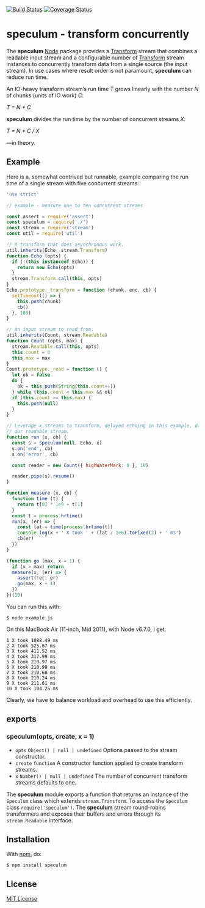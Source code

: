 [![Build Status](https://secure.travis-ci.org/michaelnisi/speculum.svg)](http://travis-ci.org/michaelnisi/speculum)
[![Coverage Status](https://coveralls.io/repos/github/michaelnisi/speculum/badge.svg)](https://coveralls.io/github/michaelnisi/speculum)

# speculum - transform concurrently

The **speculum** [Node](http://nodejs.org/) package provides a [Transform](https://nodejs.org/api/stream.html#stream_class_stream_readable) stream that combines a readable input stream and a configurable number of [Transform](https://nodejs.org/api/stream.html#stream_class_stream_transform) stream instances to concurrently transform data from a single source (the input stream). In use cases where result order is not paramount, **speculum** can reduce run time.

An IO-heavy transform stream’s run time *T* grows linearly with the number *N* of chunks (units of IO work) *C*:

*T = N * C*

**speculum** divides the run time by the number of concurrent streams *X*:

*T = N * C / X*

—in theory.

## Example

Here is a, somewhat contrived but runnable, example comparing the run time of a single stream with five concurrent streams:

```js
'use strict'

// example - measure one to ten concurrent streams

const assert = require('assert')
const speculum = require('./')
const stream = require('stream')
const util = require('util')

// A transform that does asynchronous work.
util.inherits(Echo, stream.Transform)
function Echo (opts) {
  if (!(this instanceof Echo)) {
    return new Echo(opts)
  }
  stream.Transform.call(this, opts)
}
Echo.prototype._transform = function (chunk, enc, cb) {
  setTimeout(() => {
    this.push(chunk)
    cb()
  }, 100)
}

// An input stream to read from.
util.inherits(Count, stream.Readable)
function Count (opts, max) {
  stream.Readable.call(this, opts)
  this.count = 0
  this.max = max
}
Count.prototype._read = function () {
  let ok = false
  do {
    ok = this.push(String(this.count++))
  } while (this.count < this.max && ok)
  if (this.count >= this.max) {
    this.push(null)
  }
}

// Leverage x streams to transform, delayed echoing in this example, data from
// our readable stream.
function run (x, cb) {
  const s = speculum(null, Echo, x)
  s.on('end', cb)
  s.on('error', cb)

  const reader = new Count({ highWaterMark: 0 }, 10)

  reader.pipe(s).resume()
}

function measure (x, cb) {
  function time (t) {
    return t[0] * 1e9 + t[1]
  }
  const t = process.hrtime()
  run(x, (er) => {
    const lat = time(process.hrtime(t))
    console.log(x + ' X took ' + (lat / 1e6).toFixed(2) + ' ms')
    cb(er)
  })
}

(function go (max, x = 1) {
  if (x > max) return
  measure(x, (er) => {
    assert(!er, er)
    go(max, x + 1)
  })
})(10)
```

You can run this with:

```
$ node example.js
```

On this MacBook Air (11-inch, Mid 2011), with Node v6.7.0, I get:

```
1 X took 1088.49 ms
2 X took 525.67 ms
3 X took 411.52 ms
4 X took 317.99 ms
5 X took 210.97 ms
6 X took 210.99 ms
7 X took 210.68 ms
8 X took 210.24 ms
9 X took 211.61 ms
10 X took 104.25 ms
```

Clearly, we have to balance workload and overhead to use this efficiently.

## exports

### speculum(opts, create, x = 1)

- `opts` `Object() | null | undefined` Options passed to the stream constructor.
- `create` `function` A constructor function applied to create transform streams.
- `x` `Number() | null | undefined` The number of concurrent transform streams defaults to one.

The **speculum** module exports a function that returns an instance of the `Speculum` class which extends `stream.Transform`. To access the `Speculum` class `require('speculum')`. The **speculum** stream round-robins transformers and exposes their buffers and errors through its `stream.Readable` interface.

## Installation

With [npm](https://npmjs.org/package/speculum), do:

```
$ npm install speculum
```

## License

[MIT License](https://raw.github.com/michaelnisi/speculum/master/LICENSE)
